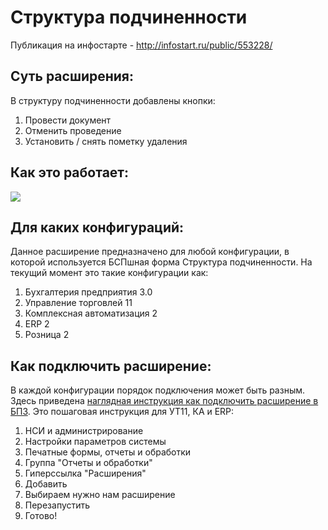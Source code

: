 # Структура подчиненности

Публикация на инфостарте - http://infostart.ru/public/553228/

## Суть расширения:

В структуру подчиненности добавлены кнопки:

1. Провести документ
2. Отменить проведение
3. Установить / снять пометку удаления

## Как это работает:

![](http://infostart.ru/upload/iblock/6b5/6b588994400ed6b0221abeeab7a10ffd.gif)

## Для каких конфигураций:

Данное расширение предназначено для любой конфигурации, в которой используется БСПшная форма Структура подчиненности.
На текущий момент это такие конфигурации как:

1. Бухгалтерия предприятия 3.0
2. Управление торговлей 11
3. Комплексная автоматизация 2
4. ERP 2
5. Розница 2

## Как подключить расширение:

В каждой конфигурации порядок подключения может быть разным. Здесь приведена [наглядная инструкция как подключить расширение в БП3](infostart.ru/public/442003/#Join).
Это пошаговая инструкция для УТ11, КА и ERP:

1. НСИ и администрирование
2. Настройки параметров системы
3. Печатные формы, отчеты и обработки
4. Группа "Отчеты и обработки"
5. Гиперссылка "Расширения"
6. Добавить
7. Выбираем нужно нам расширение
8. Перезапустить
9. Готово!
